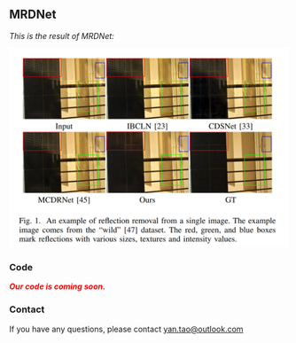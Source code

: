 ## MRDNet
*This is the result of MRDNet:* 
<p align="center">
  <img src="https://github.com/YT3DVision/MRDNet/blob/main/figure/result.png"  />
</p>




### Code

***<font color="red">Our code is coming soon.</font>***



### Contact

If you have any questions, please contact yan.tao@outlook.com
